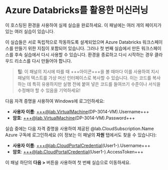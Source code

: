 # Azure Databricks를 활용한 머신러닝

이 호스팅된 환경을 사용하여 실제 실습을 완료하세요. 이 패널에는 여러 개의 페이지가 있는 여러 실습이 있습니다.

이 실습들은 서로 독립적으로 작동하도록 설계되었으며 Azure Databricks 워크스페이스를 만들기 위한 지침이 포함되어 있습니다. 그러나 첫 번째 실습에서 만든 워크스페이스를 후속 실습에서 다시 사용할 수 있습니다. 환경을 종료하고 다시 시작하는 경우 클라우드 리소스를 다시 만들어야 합니다.

> **팁**: 이 패널의 지시에 따를 때 +++아이콘+++을 볼 때마다 이를 사용하여 지시 패널의 텍스트를 가상 머신 인터페이스로 복사할 수 있습니다. 이는 코드를 복사하는 데 특히 유용하지만 실행 전에 붙여 넣은 코드를 들여쓰기 수준이나 서식을 수정해야 할 수 있음을 기억하세요!

다음 자격 증명을 사용하여 Windows에 로그인하세요:

- **사용자 이름**: +++@lab.VirtualMachine(DP-3014-VM).Username+++
- **암호**: +++@lab.VirtualMachine(DP-3014-VM).Password+++

실습 중에는 다음 자격 증명을 사용하여 제공된 @lab.CloudSubscription.Name Azure 구독에 로그인하세요 (이 정보는 이 패널의 **자원** 탭에서도 찾을 수 있습니다):

- **사용자 이름**: +++@lab.CloudPortalCredential(User1-).Username+++
- **암호**: +++@lab.CloudPortalCredential(User1-).AccessToken+++

이 패널 하단의 **다음 >** 버튼을 사용하여 첫 번째 실습으로 이동하세요.
